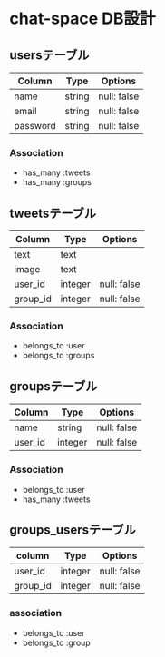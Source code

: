 # chat-space DB設計
## usersテーブル
|Column|Type|Options|
|------|----|-------|
|name|string|null: false|
|email|string|null: false|
|password|string|null: false|
### Association
- has_many :tweets
- has_many :groups

## tweetsテーブル
|Column|Type|Options|
|------|----|-------|
|text|text||
|image|text||
|user_id|integer|null: false|
|group_id|integer|null: false|
### Association
- belongs_to :user
- belongs_to :groups

## groupsテーブル
|Column|Type|Options|
|------|----|-------|
|name|string|null: false|
|user_id|integer|null: false|
### Association
- belongs_to :user
- has_many :tweets

## groups_usersテーブル
|column|Type|Options|
|------|----|-------|
|user_id|integer|null: false|
|group_id|integer|null: false|
### association
- belongs_to :user
- belongs_to :group